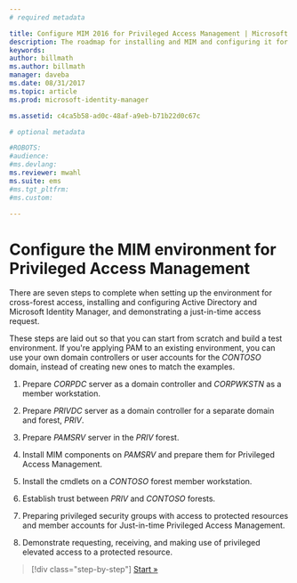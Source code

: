 ```yaml
---
# required metadata

title: Configure MIM 2016 for Privileged Access Management | Microsoft Docs
description: The roadmap for installing and MIM and configuring it for Privileged Access Management.
keywords:
author: billmath
ms.author: billmath
manager: daveba
ms.date: 08/31/2017
ms.topic: article
ms.prod: microsoft-identity-manager

ms.assetid: c4ca5b58-ad0c-48af-a9eb-b71b22d0c67c

# optional metadata

#ROBOTS:
#audience:
#ms.devlang:
ms.reviewer: mwahl
ms.suite: ems
#ms.tgt_pltfrm:
#ms.custom:

---
```

# Configure the MIM environment for Privileged Access Management

There are seven steps to complete when setting up the environment for cross-forest access, installing and configuring Active Directory and Microsoft Identity Manager, and demonstrating a just-in-time access request.

These steps are laid out so that you can start from scratch and build a test environment. If you're applying PAM to an existing environment, you can use your own domain controllers or user accounts for the *CONTOSO* domain, instead of creating new ones to match the examples.

1. Prepare *CORPDC* server as a domain controller and *CORPWKSTN* as a member workstation.

2. Prepare *PRIVDC* server as a domain controller for a separate domain and forest, *PRIV*.

3.  Prepare *PAMSRV* server in the *PRIV* forest.

4.  Install MIM components on *PAMSRV* and prepare them for Privileged Access Management.

5.  Install the cmdlets on a *CONTOSO* forest member workstation.

6.  Establish trust between *PRIV* and *CONTOSO* forests.

7.  Preparing privileged security groups with access to protected resources and member accounts for Just-in-time Privileged Access Management.

8.  Demonstrate requesting, receiving, and making use of privileged elevated access to a protected resource.

> [!div class="step-by-step"]
> [Start »](step-1-prepare-corp-domain.md)
